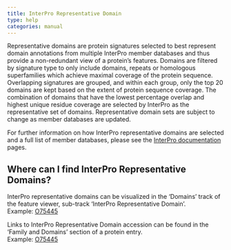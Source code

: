 ```yaml
---
title: InterPro Representative Domain
type: help
categories: manual
---
```

Representative domains are protein signatures selected to best represent domain annotations from multiple InterPro member databases and thus provide a non-redundant view of a protein’s features.
Domains are filtered by signature type to only include domains, repeats or homologous superfamilies which achieve maximal coverage of the protein sequence. Overlapping signatures are grouped, and within each group, only the top 20 domains are kept based on the extent of protein sequence coverage. The combination of  domains that have the lowest percentage overlap and highest unique residue coverage are selected by InterPro as the representative set of domains.
Representative domain sets are subject to change as member databases are updated.

For further information on how InterPro representative domains are selected and a full list of member databases, please see the [InterPro documentation](https://interpro-documentation.readthedocs.io/en/latest/represent_dom.html) pages.

## Where can I find InterPro Representative Domains?

InterPro representative domains can be visualized in the ‘Domains’ track of the feature viewer, sub-track ‘InterPro Representative Domain’.\
Example: [O75445](https://www.uniprot.org/uniprotkb/O75445/feature-viewer?loadFeatures=true)

Links to InterPro Representative Domain accession can be found in the ‘Family and Domains’ section of a protein entry.\
Example: [O75445](https://www.uniprot.org/uniprotkb/O75445/entry#family_and_domains)
